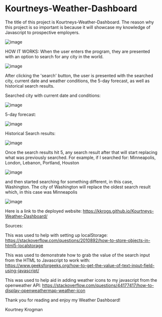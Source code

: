 # Kourtneys-Weather-Dashboard

The title of this project is Kourtneys-Weather-Dashboard. The reason why this project is so important is because it will showcase my knowledge of Javascript to prospective employers.

![image](https://user-images.githubusercontent.com/95041311/152923312-c17ac38a-3c94-4a13-975f-f1992468066a.png)


HOW IT WORKS: When the user enters the program, they are presented with an option to search for any city in the world.

![image](https://user-images.githubusercontent.com/95041311/152922230-2e3f57ce-c3d8-42f4-a999-40e9d708aa67.png)

After clicking the 'search' button, the user is presented with the searched city, current date and weather conditions, the 5-day forecast, as well as historical search results.

Searched city with current date and conditions:

![image](https://user-images.githubusercontent.com/95041311/152922519-368e2770-33f4-47b6-a6c8-c8558144ebb7.png)

5-day forecast:

![image](https://user-images.githubusercontent.com/95041311/152922571-1ae6cfb3-85f4-48bd-9528-9b20e2152212.png)

Historical Search results:

![image](https://user-images.githubusercontent.com/95041311/152922617-67d6dca9-f82d-4f1e-9b28-d9bcc58841c8.png)

Once the search results hit 5, any search result after that will start replacing what was previously searched. For example, if I searched for: Minneapolis, London, Lebanon, Portland, Houston

![image](https://user-images.githubusercontent.com/95041311/152922784-cdd3d6bd-06f0-4213-af3a-35a4bc3b9012.png)

and then started searching for something different, in this case, Washington. The city of Washington will replace the oldest search result which, in this case was Minneapolis

![image](https://user-images.githubusercontent.com/95041311/152922953-35734be4-baf7-4b11-81f8-422ca80a9f9a.png)


Here is a link to the deployed website: https://kkrogs.github.io/Kourtneys-Weather-Dashboard/

Sources:

This was used to help with setting up localStorage: https://stackoverflow.com/questions/2010892/how-to-store-objects-in-html5-localstorage

This was used to demonstrate how to grab the value of the search input from the HTML to Javascript to work with: https://www.geeksforgeeks.org/how-to-get-the-value-of-text-input-field-using-javascript/

This was used to help aid in adding weather icons to my javascript from the openweather API: https://stackoverflow.com/questions/44177417/how-to-display-openweathermap-weather-icon


Thank you for reading and enjoy my Weather Dashboard!

Kourtney Krogman





